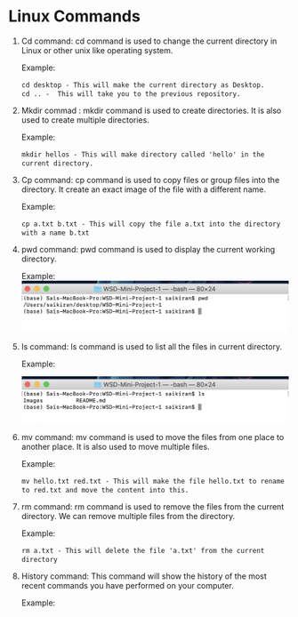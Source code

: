 # Linux Commands

1. Cd command: cd command is used to change the current directory in Linux or other unix like operating system.

    Example: 
    ```
    cd desktop - This will make the current directory as Desktop.
    cd .. -  This will take you to the previous repository.
    ```     
    
2. Mkdir commad : mkdir command is used to create directories. It is also used to create multiple directories.

    Example: 
    ```
    mkdir hellos - This will make directory called 'hello' in the current directory.
    ```
3. Cp command: cp command is used to copy files or group files into the directory. It create an exact image of the file with a different name.

    Example:
    ```
    cp a.txt b.txt - This will copy the file a.txt into the directory with a name b.txt
    ```
4. pwd command: pwd command is used to display the current working directory.
  
   Example: 
   ![](Images/pwdExample.png) 
    
5. ls command: ls command is used to list all the files in current directory.
 
   Example:
   
   ![](Images/lsExample.png)
 
6. mv command: mv command is used to move the files from one place to another place. It is also used to move multiple files.
    
   Example:
   ```
   mv hello.txt red.txt - This will make the file hello.txt to rename to red.txt and move the content into this.
   ```  
7. rm command: rm command is used to remove the files from the current directory. We can remove multiple files from the directory.

   Example: 
   ```
   rm a.txt - This will delete the file 'a.txt' from the current directory
   ```
8. History command: This command will show the history of the most recent commands you have performed on your computer.

   Example:
   
